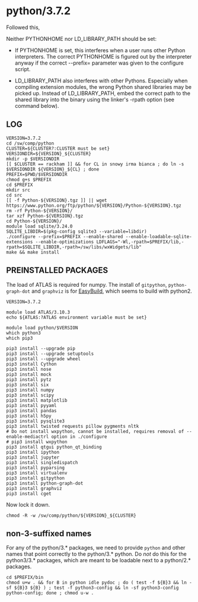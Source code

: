 python/3.7.2
============

Followed this, 

Neither PYTHONHOME nor LD_LIBRARY_PATH should be set:

* If PYTHONHOME is set, this interferes when a user runs other Python
  interpreters. The correct PYTHONHOME is figured out by the interpreter
  anyway if the correct --prefix= parameter was given to the configure
  script.

* LD_LIBRARY_PATH also interferes with other Pythons. Especially when
  compiling extension modules, the wrong Python shared libraries may
  be picked up. Instead of LD_LIBRARY_PATH, embed the correct path to
  the shared library into the binary using the linker's -rpath option
  (see command below).

LOG
---

    VERSION=3.7.2
    cd /sw/comp/python
    CLUSTER=${CLUSTER?:CLUSTER must be set}
    VERSIONDIR=${VERSION}_${CLUSTER}
    mkdir -p $VERSIONDIR
    [[ $CLUSTER == rackham ]] && for CL in snowy irma bianca ; do ln -s $VERSIONDIR ${VERSION}_${CL} ; done
    PREFIX=$PWD/$VERSIONDIR
    chmod g+s $PREFIX
    cd $PREFIX
    mkdir src
    cd src
    [[ -f Python-${VERSION}.tgz ]] || wget https://www.python.org/ftp/python/${VERSION}/Python-${VERSION}.tgz
    rm -rf Python-${VERSION}/
    tar xzf Python-${VERSION}.tgz 
    cd Python-${VERSION}/
    module load sqlite/3.24.0
    SQLITE_LIBDIR=$(pkg-config sqlite3 --variable=libdir)
    ./configure --prefix=$PREFIX --enable-shared --enable-loadable-sqlite-extensions --enable-optimizations LDFLAGS="-Wl,-rpath=$PREFIX/lib,-rpath=$SQLITE_LIBDIR,-rpath=/sw/libs/wxWidgets/lib"
    make && make install


PREINSTALLED PACKAGES
---------------------

The load of ATLAS is required for numpy.  The install of `gitpython`,
`python-graph-dot` and `graphviz` is for
[EasyBuild](https://easybuild.readthedocs.io/en/latest/Installation.html#optional-python-packages),
which seems to build with python2.

    VERSION=3.7.2

    module load ATLAS/3.10.3
    echo ${ATLAS:?ATLAS environment variable must be set}

    module load python/$VERSION
    which python3
    which pip3

    pip3 install --upgrade pip
    pip3 install --upgrade setuptools
    pip3 install --upgrade wheel
    pip3 install Cython
    pip3 install nose
    pip3 install mock
    pip3 install pytz
    pip3 install six
    pip3 install numpy 
    pip3 install scipy
    pip3 install matplotlib
    pip3 install pyyaml
    pip3 install pandas
    pip3 install h5py
    pip3 install pysqlite3
    pip3 install twisted requests pillow pygments nltk
    # Do not install wxpython, cannot be installed, requires removal of --enable-mediactrl option in ./configure
    # pip3 install wxpython 
    pip3 install qtgui python_qt_binding
    pip3 install ipython
    pip3 install jupyter
    pip3 install singledispatch
    pip3 install pyparsing
    pip3 install virtualenv
    pip3 install gitpython
    pip3 install python-graph-dot
    pip3 install graphviz
    pip3 install cget


Now lock it down.

    chmod -R -w /sw/comp/python/${VERSION}_${CLUSTER}


## non-3-suffixed names

For any of the python/3.* packages, we need to provide `python` and other names
that point correctly to the python/3.* python.  Do *not* do this for the
python3/3.* packages, which are meant to be loadable next to a python/2.*
packages.

    cd $PREFIX/bin
    chmod u+w . && for B in python idle pydoc ; do ( test -f ${B}3 && ln -sf ${B}3 ${B} ) ; test -f python3-config && ln -sf python3-config python-config; done ; chmod u-w .
